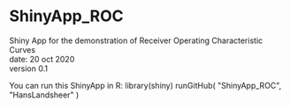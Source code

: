 # ShinyApp_ROC
Shiny App for the demonstration of Receiver Operating Characteristic Curves  
date: 20 oct 2020  
version 0.1  

You can run this ShinyApp in R:
library(shiny)
runGitHub( "ShinyApp_ROC", "HansLandsheer" )
